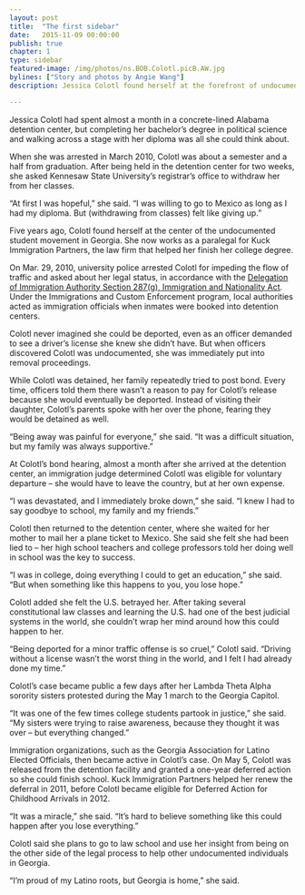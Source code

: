 ```yaml
---
layout: post
title:  "The first sidebar"
date:   2015-11-09 00:00:00
publish: true
chapter: 1
type: sidebar
featured-image: /img/photos/ns.BOB.Colotl.picB.AW.jpg
bylines: ["Story and photos by Angie Wang"]
description: Jessica Colotl found herself at the forefront of undocumented student activism in Georgia, after being arrested for a minor traffic violation in 2010.

---
```


Jessica Colotl had spent almost a month in a concrete-lined Alabama detention center, but completing her bachelor’s degree in political science and walking across a stage with her diploma was all she could think about.
 
When she was arrested in March 2010, Colotl was about a semester and a half from graduation. After being held in the detention center for two weeks, she asked Kennesaw State University’s registrar’s office to withdraw her from her classes.
 
“At first I was hopeful,” she said. “I was willing to go to Mexico as long as I had my diploma. But (withdrawing from classes) felt like giving up.”
 
Five years ago, Colotl found herself at the center of the undocumented student movement in Georgia. She now works as a paralegal for Kuck Immigration Partners, the law firm that helped her finish her college degree.
 
On Mar. 29, 2010, university police arrested Colotl for impeding the flow of traffic and asked about her legal status, in accordance with the <a href="https://www.ice.gov/factsheets/287g">Delegation of Immigration Authority Section 287(g), Immigration and Nationality Act</a>. Under the Immigrations and Custom Enforcement program, local authorities acted as immigration officials when inmates were booked into detention centers. 

Colotl never imagined she could be deported, even as an officer demanded to see a driver’s license she knew she didn’t have. But when officers discovered Colotl was undocumented, she was immediately put into removal proceedings. 
 
While Colotl was detained, her family repeatedly tried to post bond. Every time, officers told them there wasn’t a reason to pay for Colotl’s release because she would eventually be deported. Instead of visiting their daughter, Colotl’s parents spoke with her over the phone, fearing they would be detained as well.
 
“Being away was painful for everyone,” she said. “It was a difficult situation, but my family was always supportive.”
 
At Colotl’s bond hearing, almost a month after she arrived at the detention center, an immigration judge determined Colotl was eligible for voluntary departure – she would have to leave the country, but at her own expense.
 
“I was devastated, and I immediately broke down,” she said. “I knew I had to say goodbye to school, my family and my friends.”
 
Colotl then returned to the detention center, where she waited for her mother to mail her a plane ticket to Mexico. She said she felt she had been lied to – her high school teachers and college professors told her doing well in school was the key to success.
 
“I was in college, doing everything I could to get an education,” she said. “But when something like this happens to you, you lose hope.”
 
Colotl added she felt the U.S. betrayed her. After taking several constitutional law classes and learning the U.S. had one of the best judicial systems in the world, she couldn’t wrap her mind around how this could happen to her.
 
“Being deported for a minor traffic offense is so cruel,” Colotl said. “Driving without a license wasn’t the worst thing in the world, and I felt I had already done my time.”
 
Colotl’s case became public a few days after her Lambda Theta Alpha sorority sisters protested during the May 1 march to the Georgia Capitol.
 
“It was one of the few times college students partook in justice,” she said. “My sisters were trying to raise awareness, because they thought it was over – but everything changed.”
 
Immigration organizations, such as the Georgia Association for Latino Elected Officials, then became active in Colotl’s case. On May 5, Colotl was released from the detention facility and granted a one-year deferred action so she could finish school. Kuck Immigration Partners helped her renew the deferral in 2011, before Colotl became eligible for Deferred Action for Childhood Arrivals in 2012.
 
“It was a miracle,” she said. “It’s hard to believe something like this could happen after you lose everything.”
 
Colotl said she plans to go to law school and use her insight from being on the other side of the legal process to help other undocumented individuals in Georgia.
 
“I’m proud of my Latino roots, but Georgia is home,” she said.
